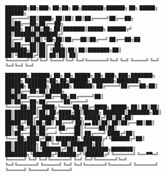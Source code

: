 
███████╗██╗███╗   ██╗██╗  ██╗███████╗██████╗      ██╗ █████╗ ██████╗                                                                                    
██╔════╝██║████╗  ██║██║  ██║██╔════╝██╔══██╗     ██║██╔══██╗██╔══██╗                                                                                   
█████╗  ██║██╔██╗ ██║███████║█████╗  ██████╔╝     ██║███████║██████╔╝                                                                                   
██╔══╝  ██║██║╚██╗██║██╔══██║██╔══╝  ██╔══██╗██   ██║██╔══██║██╔══██╗                                                                                   
███████╗██║██║ ╚████║██║  ██║███████╗██║  ██║╚█████╔╝██║  ██║██║  ██║                                                                                   
╚══════╝╚═╝╚═╝  ╚═══╝╚═╝  ╚═╝╚══════╝╚═╝  ╚═╝ ╚════╝ ╚═╝  ╚═╝╚═╝  ╚═╝                                                                                   
                                                                                                                                                        
                                                                                                                                                        
                                                                                                                                                        
                                                                                                                                                        
                                                                                                                                                        
                                                                                                                                                        
                                                                                                                                                        
                                                                                                                                                        
███████╗ ██████╗ ██╗   ██╗ █████╗ ██╗         ███╗   ███╗███████╗ █████╗ ███████╗██╗   ██╗██████╗ ███████╗███████╗    ██████╗  ██████╗ ██████╗  ██████╗ 
██╔════╝██╔═══██╗██║   ██║██╔══██╗██║         ████╗ ████║██╔════╝██╔══██╗██╔════╝██║   ██║██╔══██╗██╔════╝██╔════╝    ╚════██╗██╔═████╗╚════██╗██╔═████╗
█████╗  ██║   ██║██║   ██║███████║██║         ██╔████╔██║█████╗  ███████║███████╗██║   ██║██████╔╝█████╗  ███████╗     █████╔╝██║██╔██║ █████╔╝██║██╔██║
██╔══╝  ██║▄▄ ██║██║   ██║██╔══██║██║         ██║╚██╔╝██║██╔══╝  ██╔══██║╚════██║██║   ██║██╔══██╗██╔══╝  ╚════██║    ██╔═══╝ ████╔╝██║ ╚═══██╗████╔╝██║
███████╗╚██████╔╝╚██████╔╝██║  ██║███████╗    ██║ ╚═╝ ██║███████╗██║  ██║███████║╚██████╔╝██║  ██║███████╗███████║    ███████╗╚██████╔╝██████╔╝╚██████╔╝
╚══════╝ ╚══▀▀═╝  ╚═════╝ ╚═╝  ╚═╝╚══════╝    ╚═╝     ╚═╝╚══════╝╚═╝  ╚═╝╚══════╝ ╚═════╝ ╚═╝  ╚═╝╚══════╝╚══════╝    ╚══════╝ ╚═════╝ ╚═════╝  ╚═════╝ 
                                                                                                                                                        
